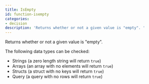 ```yaml
---
title: IsEmpty
id: function-isempty
categories:
- decision
description: 'Returns whether or not a given value is "empty". '
---
```


Returns whether or not a given value is "empty". 

The following data types can be checked:

* Strings (a zero length string will return `true`)
* Arrays (an array with no elements will return `true`)
* Structs (a struct with no keys will return `true`)
* Query (a query with no rows will return `true`)
